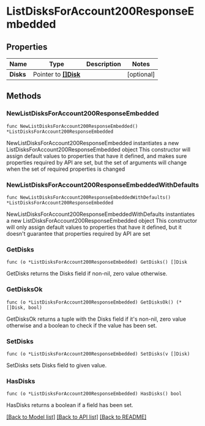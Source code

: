 # ListDisksForAccount200ResponseEmbedded

## Properties

Name | Type | Description | Notes
------------ | ------------- | ------------- | -------------
**Disks** | Pointer to [**[]Disk**](Disk.md) |  | [optional] 

## Methods

### NewListDisksForAccount200ResponseEmbedded

`func NewListDisksForAccount200ResponseEmbedded() *ListDisksForAccount200ResponseEmbedded`

NewListDisksForAccount200ResponseEmbedded instantiates a new ListDisksForAccount200ResponseEmbedded object
This constructor will assign default values to properties that have it defined,
and makes sure properties required by API are set, but the set of arguments
will change when the set of required properties is changed

### NewListDisksForAccount200ResponseEmbeddedWithDefaults

`func NewListDisksForAccount200ResponseEmbeddedWithDefaults() *ListDisksForAccount200ResponseEmbedded`

NewListDisksForAccount200ResponseEmbeddedWithDefaults instantiates a new ListDisksForAccount200ResponseEmbedded object
This constructor will only assign default values to properties that have it defined,
but it doesn't guarantee that properties required by API are set

### GetDisks

`func (o *ListDisksForAccount200ResponseEmbedded) GetDisks() []Disk`

GetDisks returns the Disks field if non-nil, zero value otherwise.

### GetDisksOk

`func (o *ListDisksForAccount200ResponseEmbedded) GetDisksOk() (*[]Disk, bool)`

GetDisksOk returns a tuple with the Disks field if it's non-nil, zero value otherwise
and a boolean to check if the value has been set.

### SetDisks

`func (o *ListDisksForAccount200ResponseEmbedded) SetDisks(v []Disk)`

SetDisks sets Disks field to given value.

### HasDisks

`func (o *ListDisksForAccount200ResponseEmbedded) HasDisks() bool`

HasDisks returns a boolean if a field has been set.


[[Back to Model list]](../README.md#documentation-for-models) [[Back to API list]](../README.md#documentation-for-api-endpoints) [[Back to README]](../README.md)


